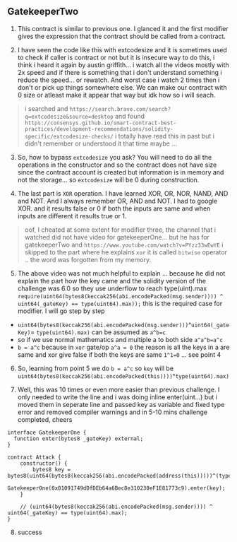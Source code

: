 ## GatekeeperTwo

1. This contract is similar to previous one. I glanced it and the first modifier gives the expression that the contract should be called from a contract.

2. I have seen the code like this with extcodesize and it is sometimes used to check if caller is contract or not but it is insecure way to do this, i think i heard it again by austin griffith... i watch all the videos mostly with 2x speed and if there is something that i don't understand something i reduce the speed... or rewatch. And worst case i watch 2 times then i don't or pick up things somewhere else. We can make our contract with 0 size or atleast make it appear that way but idk how so i will seach.

> i searched and `https://search.brave.com/search?q=extcodesize&source=desktop` and found `https://consensys.github.io/smart-contract-best-practices/development-recommendations/solidity-specific/extcodesize-checks/` i totally have read this in past but i didn't remember or understood it that time maybe ...

3. So, how to bypass `extcodesize` you ask? You will need to do all the operations in the constructor and so the contract does not have size since the contract account is created but information is in memory and not the storage... so `extcodesize` will be 0 during construction.

4. The last part is `XOR` operation. I have learned XOR, OR, NOR, NAND, AND and NOT. And I always remember OR, AND and NOT. I had to google XOR. and it results false or 0 if both the inputs are same and when inputs are different it results true or 1.

> oof, I cheated at some extent for modifier three, the channel that i watched did not have video for gatekeeperOne... but he has for gatekeeperTwo and `https://www.youtube.com/watch?v=PYzz33wEwYE` i skipped to the part where he explains `xor` it is called `bitwise` operator .. the word was forgotten from my memory.

5. The above video was not much helpful to explain ... because he did not explain the part how the key came and the solidity version of the challenge was 6.0 so they use underflow to reach type(uint).max
   `require(uint64(bytes8(keccak256(abi.encodePacked(msg.sender)))) ^ uint64(_gateKey) == type(uint64).max));` this is the required case for modifier. I will go step by step

- `uint64(bytes8(keccak256(abi.encodePacked(msg.sender)))`^`uint64(_gateKey)`= `type(uint64).max)` can be assumed as `a^b=c`
- so if we use normal mathematics and multiple a to both side `a^a^b=a^c`
- `b = a^c` because in `xor` gate/op `a^a = 0` the reason is all the keys in a are same and xor give false if both the keys are same `1^1=0` ... see point 4

6. So, learning from point 5 we do `b = a^c` so `key` will be `uint64(bytes8(keccak256(abi.encodePacked(this))))`^`type(uint64).max)`

7. Well, this was 10 times or even more easier than previous challenge. I only needed to write the line and i was doing inline enter(uint...) but i moved them in seperate line and passed key as variable and fixed type error and removed compiler warnings and in 5-10 mins challenge completed, cheers

```solidity
interface GatekeeperOne {
  function enter(bytes8 _gateKey) external;
}

contract Attack {
    constructor() {
        bytes8 key = bytes8(uint64(bytes8(keccak256(abi.encodePacked(address(this)))))^(type(uint64).max));
        GatekeeperOne(0x01091749dDfDEb64a6Bec8e310230eF1E81773c9).enter(key);
    }

    // (uint64(bytes8(keccak256(abi.encodePacked(msg.sender)))) ^ uint64(_gateKey) == type(uint64).max);
}
```

8. success
